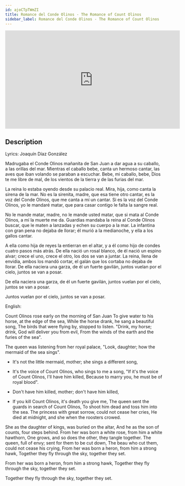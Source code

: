 ```yaml
---
id: ajoCTpTWmZI
title: Romance del Conde Olinos - The Romance of Count Olinos
sidebar_label: Romance del Conde Olinos - The Romance of Count Olinos
---
```


<iframe
  width="560"
  height="315"
  src="https://www.youtube.com/embed/ajoCTpTWmZI"
  title="YouTube video player"
  frameborder="0"
  allow="accelerometer; autoplay; clipboard-write; encrypted-media; gyroscope; picture-in-picture; web-share"
  referrerpolicy="strict-origin-when-cross-origin"
  allowfullscreen
></iframe>

## Description

Lyrics: Joaquín Díaz González

Madrugaba el Conde Olinos mañanita de San Juan
a dar agua a su caballo, a las orillas del mar.
Mientras el caballo bebe, canta un hermoso cantar,
las aves que iban volando se paraban a escuchar.
Bebe, mi caballo, bebe, Dios te me libre de mal,
de los vientos de la tierra y de las furias del mar.

La reina lo estaba oyendo desde su palacio real.
Mira, hija, como canta la sirena de la mar.
No es la sirenita, madre, que esa tiene otro cantar,
es la voz del Conde Olinos, que me canta a mí un cantar.
Si es la voz del Conde Olinos, yo le mandaré matar,
que para casar contigo le falta la sangre real.

No le mande matar, madre, no le mande usted matar,
que si mata al Conde Olinos, a mí la muerte me da.
Guardias mandaba la reina al Conde Olinos buscar,
que le maten a lanzadas y echen su cuerpo a la mar.
La infantina con gran pena no dejaba de llorar;
él murió a la medianoche, y ella a los gallos cantar.

A ella como hija de reyes la entierran en el altar,
y a él como hijo de condes cuatro pasos más atrás.
De ella nació un rosal blanco, de él nació un espino alvar;
crece el uno, crece el otro, los dos se van a juntar.
La reina, llena de envidia, ambos los mandó cortar,
el galán que los cortaba no dejaba de llorar.
De ella naciera una garza, de él un fuerte gavilán,
juntos vuelan por el cielo, juntos se van a posar.

De ella naciera una garza, de él un fuerte gavilán,
juntos vuelan por el cielo, juntos se van a posar.

Juntos vuelan por el cielo, juntos se van a posar.

English:

Count Olinos rose early on the morning of San Juan
To give water to his horse, at the edge of the sea,
While the horse drank, he sang a beautiful song,
The birds that were flying by, stopped to listen.
"Drink, my horse; drink, God will deliver you from evil,
From the winds of the earth and the furies of the sea".
 
The queen was listening from her royal palace,
"Look, daughter; how the mermaid of the sea sings".
- It's not the little mermaid, mother; she sings a different song,
- It's the voice of Count Olinos, who sings to me a song,
"If it's the voice of Count Olinos, I'll have him killed,
Because to marry you, he must be of royal blood".
 
- Don't have him killed, mother; don't have him killed,
- If you kill Count Olinos, it's death you give me,
The queen sent the guards in search of Count Olinos,
To shoot him dead and toss him into the sea.
The princess with great sorrow, could not cease her cries,
He died at midnight, and she when the roosters crowed.
 
She as the daughter of kings, was buried on the altar,
And he as the son of counts, four steps behind.
From her was born a white rose, from him a white hawthorn,
One grows, and so does the other, they tangle together.
The queen, full of envy; sent for them to be cut down,
The beau who cut them, could not cease his crying,
From her was born a heron, from him a strong hawk,
Together they fly through the sky, together they set.

From her was born a heron, from him a strong hawk,
Together they fly through the sky, together they set.

Together they fly through the sky, together they set.
